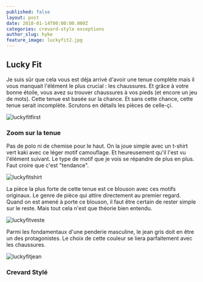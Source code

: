 ```yaml
---
published: false
layout: post
date: 2018-01-14T00:00:00.000Z
categories: crevard-style exceptions
author_slug: hyke
feature_image: luckyfit2.jpg
---
```

## Lucky Fit

Je suis sûr que cela vous est déja arrivé d'avoir une tenue complète mais il vous manquait l'élément le plus crucial : les chaussures. Et grâce à votre bonne étoile, vous avez su trouver chaussures à vos pieds (et encore un jeu de mots). Cette tenue est basée sur la chance. Et sans cette chance, cette tenue serait incomplète. Scrutons en détails les pièces de celle-çi.

![luckyfitfirst]({{site.url}}/{{site.baseurl}}img/luckyfitfirst.png)

### Zoom sur la tenue

Pas de polo ni de chemise pour le haut. On la joue simple avec un t-shirt vert kaki avec ce léger motif camouflage. Et heureusement qu'il l'est vu l'élément suivant. Le type de motif que je vois se répandre de plus en plus. Faut croire que c'est "tendance".

![luckyfitshirt]({{site.url}}/{{site.baseurl}}img/luckyfitshirt.png)

La pièce la plus forte de cette tenue est ce blouson avec ces motifs originaux. Le genre de pièce qui attire directement au premier regard. Quand on est amené à porte ce blouson, il faut être certain de rester simple sur le reste. Mais tout cela n'est que théorie bien entendu.

![luckyfitveste]({{site.url}}/{{site.baseurl}}img/luckyfitveste.jpg)

Parmi les fondamentaux d'une penderie masculine, le jean gris doit en être un des protagonistes. Le choix de cette couleur se liera parfaitement avec les chaussures.

![luckyfitjean]({{site.url}}/{{site.baseurl}}img/luckyfitjean.jpg)

### Crevard Stylé